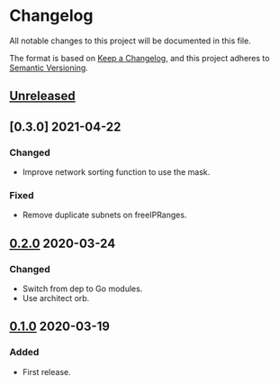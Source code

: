 # Changelog

All notable changes to this project will be documented in this file.

The format is based on [Keep a Changelog](https://keepachangelog.com/en/1.0.0/),
and this project adheres to [Semantic Versioning](https://semver.org/spec/v2.0.0.html).



## [Unreleased]

## [0.3.0] 2021-04-22

### Changed

- Improve network sorting function to use the mask.

### Fixed

- Remove duplicate subnets on freeIPRanges.

## [0.2.0] 2020-03-24

### Changed

- Switch from dep to Go modules.
- Use architect orb.



## [0.1.0] 2020-03-19

### Added

- First release.



[Unreleased]: https://github.com/giantswarm/ipam/compare/v0.2.0...HEAD
[0.2.0]: https://github.com/giantswarm/ipam/compare/v0.1.0...v0.2.0
[0.1.0]: https://github.com/giantswarm/ipam/releases/tag/v0.1.0
